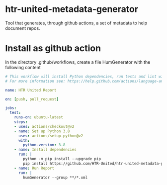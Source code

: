 # htr-united-metadata-generator
Tool that generates, through github actions, a set of metadata to help document repos.

# Install as github action

In the directory .github/workflows, create a file HumGenerator with the following content

```yaml
# This workflow will install Python dependencies, run tests and lint with a single version of Python
# For more information see: https://help.github.com/actions/language-and-framework-guides/using-python-with-github-actions

name: HTR United Report

on: [push, pull_request]

jobs:
  test:
    runs-on: ubuntu-latest
    steps:
    - uses: actions/checkout@v2
    - name: Set up Python 3.8
      uses: actions/setup-python@v2
      with:
        python-version: 3.8
    - name: Install dependencies
      run: |
        python -m pip install --upgrade pip
        pip install https://github.com/HTR-United/htr-united-metadata-generator/archive/refs/heads/main.zip
    - name: Run Report
      run: |
        humGenerator --group **/*.xml
```

